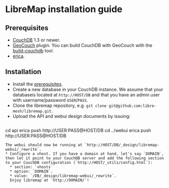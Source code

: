# LibreMap installation guide

## Prerequisites
* [CouchDB](https://couchdb.apache.org/) 1.3 or newer.
* [GeoCouch](https://github.com/couchbase/geocouch/) plugin. You can build CouchDB with GeoCouch with the [build-couchdb](https://github.com/iriscouch/build-couchdb) tool.
* [erica](https://github.com/benoitc/erica).

## Installation
* Install the [prerequisites](#prerequisites).
* Create a new database in your CouchDB instance. We assume that your databaseis located at `http://HOST/DB` and that you have an admin user with username/password `USER`/`PASS`.
* Clone the libremap repository, e.g. `git clone git@github.com:libre-mesh/libremap.git`.
* Upload the API and webui design documents by issuing:
  ```
cd api
erica push http://USER:PASS@HOST/DB
cd ../webui
erica push http://USER:PASS@HOST/DB
```
The webui should now be running at `http://HOST/DB/_design/libremap-webui/_rewrite`.
* Configure a vhost. If you have a domain at hand, let's say `DOMAIN`, then let it point to your CouchDB server and add the following section to your CouchDB configuration (`http://HOST/_utils/config.html`):
  * section: `vhosts`
  * option: `DOMAIN`.
  * value: `/DB/_design/libremap-webui/_rewrite`.
  Enjoy libremap at `http://DOMAIN/`!
